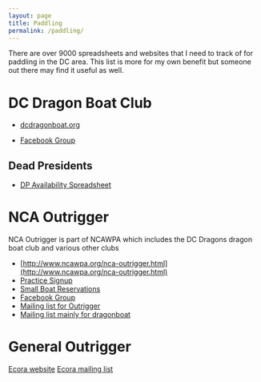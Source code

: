 ```yaml
---
layout: page
title: Paddling
permalink: /paddling/
---
```


There are over 9000 spreadsheets and websites that I need to track of for paddling in the DC area.  This list is more for my own benefit but someone out there may find it useful as well.

# DC Dragon Boat Club

* [dcdragonboat.org](http://dcdragonboat.org/)

* [Facebook Group](https://www.facebook.com/groups/dcdragonboat/)

## Dead Presidents

* [DP Availability Spreadsheet](https://docs.google.com/spreadsheet/ccc?key=0AosU52J5ACITdHpnNllpYUZOdWZ2T3VhbXdLRlA1VGc&usp=drive_web#gid=8)


# NCA Outrigger

NCA Outrigger is part of NCAWPA which includes the DC Dragons dragon boat club and various other clubs

* [http://www.ncawpa.org/nca-outrigger.html](http://www.ncawpa.org/nca-outrigger.html)
* [Practice Signup](https://docs.google.com/spreadsheet/ccc?key=0Au45_-1-QPn0cFFVNHA0QWN5cUw0ejZTR2RKTVY5UFE#gid=0)
* [Small Boat Reservations](https://docs.google.com/spreadsheet/ccc?key=0AoSR_CxzM9I0dEVLZ2lSVHV4U3YtZWtpcWlSZHBTcEE&usp=drive_web#gid=0)
* [Facebook Group](https://www.facebook.com/groups/8460288797/)
* [Mailing list for Outrigger](https://groups.google.com/forum/#!forum/paddledcoc)
* [Mailing list mainly for dragonboat](https://groups.yahoo.com/neo/groups/PaddleDC/info)

# General Outrigger

[Ecora website](http://www.eastcoastoutrigger.com/)
[Ecora mailing list](https://groups.google.com/forum/#!forum/eastcoastoutrigger)

